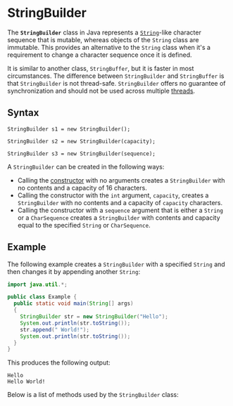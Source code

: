# StringBuilder

The **`StringBuilder`** class in Java represents a [`String`](https://www.codecademy.com/resources/docs/java/strings)-like character sequence that is mutable, whereas objects of the `String` class are immutable. This provides an alternative to the `String` class when it's a requirement to change a character sequence once it is defined.

It is similar to another class, `StringBuffer`, but it is faster in most circumstances. The difference between `StringBuilder` and `StringBuffer` is that `StringBuilder` is not thread-safe. `StringBuilder` offers no guarantee of synchronization and should not be used across multiple [threads](https://www.codecademy.com/resources/docs/java/threading).

## Syntax

```pseudo
StringBuilder s1 = new StringBuilder();

StringBuilder s2 = new StringBuilder(capacity);

StringBuilder s3 = new StringBuilder(sequence);
```

A `StringBuilder` can be created in the following ways:

- Calling the [constructor](https://www.codecademy.com/resources/docs/java/constructors) with no arguments creates a `StringBuilder` with no contents and a capacity of 16 characters.
- Calling the constructor with the `int` argument, `capacity`, creates a `StringBuilder` with no contents and a capacity of `capacity` characters.
- Calling the constructor with a `sequence` argument that is either a `String` or a `CharSequence` creates a `StringBuilder` with contents and capacity equal to the specified `String` or `CharSequence`.

## Example

The following example creates a `StringBuilder` with a specified `String` and then changes it by appending another `String`:

```java
import java.util.*;

public class Example {
  public static void main(String[] args)
  {
    StringBuilder str = new StringBuilder("Hello");
    System.out.println(str.toString());
    str.append(" World!");
    System.out.println(str.toString());
  }
}
```

This produces the following output:

```shell
Hello
Hello World!
```

Below is a list of methods used by the `StringBuilder` class: